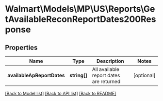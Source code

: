 # Walmart\Models\MP\US\Reports\GetAvailableReconReportDates200Response

## Properties

Name | Type | Description | Notes
------------ | ------------- | ------------- | -------------
**availableApReportDates** | **string[]** | All available report dates are returned | [optional]


[[Back to Model list]](./) [[Back to API list]](../../../../../README.md#supported-apis) [[Back to README]](../../../../../README.md)
